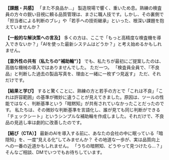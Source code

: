 **【課題・共感】**
「また不良品か…」
製造現場で響く、重いため息。熟練の検査員の方々の鋭い目視に頼る品質管理は、まさに職人技です。しかし、その裏側で「担当者による判断のブレ」や「若手への技術継承」といった、根深い課題を抱えていませんか？

**【一般的な解決策への言及】**
多くの方は、ここで「もっと高精度な検査機を導入できないか？」「AIを使った最新システムはどうか？」と考え始めるかもしれません。

**【意外性の共有（私たちの"補助輪"）】**
でも、私たちが最初にご提案したのは、高価な機械の導入ではありませんでした。
ただ一つ。
「検査員全員で、『不良品』と判断した過去の製品写真を、理由と一緒に一枚ずつ見返す」
ただ、それだけです。

**【結果と学び】**
すると驚くことに、熟練の方と若手の方とで「これは不良」「これは許容範囲」の基準が微妙に違うことが見えてきました。原因は、ツールの性能ではなく、判断基準という「暗黙知」が共有されていなかったことだったのです。
私たちは、その微妙な判断基準を言語化し、誰が見ても同じ判断ができる「チェックシート」というシンプルな補助輪を作成しました。それだけで、不良品の見逃し率は劇的に改善したのです。

**【結び（CTA）】**
最新のAIを導入する前に、あなたの会社の中に眠っている「暗隠知」を、一度“見える化”してみませんか？
その地道な一歩が、実は品質向上への一番の近道かもしれません。
「うちの暗黙知、どうやって見つけたら…？」そんなご相談、DMでいつでもお待ちしています。 